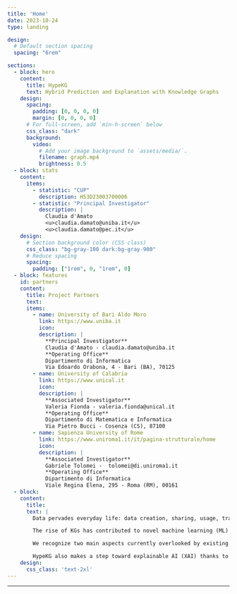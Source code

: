```yaml
---
title: 'Home'
date: 2023-10-24
type: landing

design:
  # Default section spacing
  spacing: "6rem"

sections:
  - block: hero
    content:
      title: HypeKG
      text: Hybrid Prediction and Explanation with Knowledge Graphs
    design:
      spacing:
        padding: [0, 0, 0, 0]
        margin: [0, 0, 0, 0]
      # For full-screen, add `min-h-screen` below
      css_class: "dark"
      background:
        video:
          # Add your image background to `assets/media/`.
          filename: graph.mp4
          brightness: 0.5
  - block: stats
    content:
      items:
        - statistic: "CUP"
          description: H53D23003700006
        - statistic: "Principal Investigator"
          description: |
            Claudia d'Amato  
            <u>claudia.damato@uniba.it</u>  
            <u>claudia.damato@pec.it</u>
    design:
      # Section background color (CSS class)
      css_class: "bg-gray-100 dark:bg-gray-900"
      # Reduce spacing
      spacing:
        padding: ["1rem", 0, "1rem", 0]
  - block: features
    id: partners
    content:
      title: Project Partners
      text:
      items:
        - name: University of Bari Aldo Moro
          link: https://www.uniba.it
          icon:
          description: |
            **Principal Investigator**  
            Claudia d'Amato - claudia.damato@uniba.it  
            **Operating Office**  
            Dipartimento di Informatica  
            Via Edoardo Orabona, 4 - Bari (BA), 70125
        - name: University of Calabria
          link: https://www.unical.it
          icon:
          description: |
            **Associated Investigator**  
            Valeria Fionda - valeria.fionda@unical.it 
            **Operating Office**  
            Dipartimento di Matematica e Informatica  
            Via Pietro Bucci - Cosenza (CS), 87100
        - name: Sapienza University of Rome
          link: https://www.uniroma1.it/it/pagina-strutturale/home
          icon:
          description: |
            **Associated Investigator**  
            Gabriele Tolomei -  tolomei@di.uniroma1.it
            **Operating Office**  
            Dipartimento di Informatica  
            Viale Regina Elena, 295 - Roma (RM), 00161
  - block:
    content:
      title:
      text: |
        Data pervades everyday life: data creation, sharing, usage, transformation is influencing the way we live. Managing and mining knowledge from the available data deluge calls for an update of existing data management solutions. Web giants such as Google and Amazon, companies like BBC, AstraZeneca, and crucial fields such as the legal domain rely more and more on Knowledge Graphs (KGs) as a shared substrate of knowledge. KGs combine characteristics of databases by enabling structured querying mechanisms graphs by treating relations (edges) between different kinds of entities (nodes) as first-class citizens and knowledge bases because of the underlying semantic support allowing also to infer new knowledge. KGs have been applied in a variety of contexts: design of digital assistants (Amazon Alexa), question answering (IBM Watson), and recently legal contract compliance (Lynx). 

        The rise of KGs has contributed to novel machine learning (ML) approaches centered on low-dimensional representations (embeddings) that can preserve structural information from the original graph. Embeddings can be used in tasks such as link prediction and node/graph/triple classification that subsume a variety of application-oriented tasks like user-item-recommendation (link prediction/node classification), biological compound classification (graph classification), fact validation (triple classification). 

        We recognize two main aspects currently overlooked by existing KG-based learning solutions: a) the usage of formalisms like ontologies, that would allow reasoning about the semantics of nodes and edges in the KGs, is disregarded; b) a black-box approach is mainly adopted, which supplies predictions but cannot provide explanations for them. The HypeKG project aims at delivering hybrid semantic-based explainable AI methods grounded on KGs. It builds upon: 1) a semantic-driven learning framework; 2) an explanation component. Leveraging the semantic of nodes/edges of a KG and underlying ontological knowledge (e.g., a schema) allows incorporating fine-grained semantic information into state-of-the-art numeric AI models, like embedding models and Graph Neural Networks, designed to learn from graphs. This hybridization can be beneficial to define: semantically-aware notions of node neighbors, in contrast to current topological notions based on direct connections; novel subgraph sampling mechanisms leveraging node and edge types, in contrast to current semantic-oblivious notions based on probabilities; and novel mechanisms based on logical axioms incorporated in the learning process. 

        HypeKG also makes a step toward explainable AI (XAI) thanks to an explanation component which, by working in synergy with our novel hybrid learning models, allows us to understand to what extent model predictions are consistent/inconsistent wrt the available knowledge. We will show the generality of HypeKG in both general and domain-specific KGs with application to the legal domain.
    design:
      css_class: 'text-2xl'
---
```

---